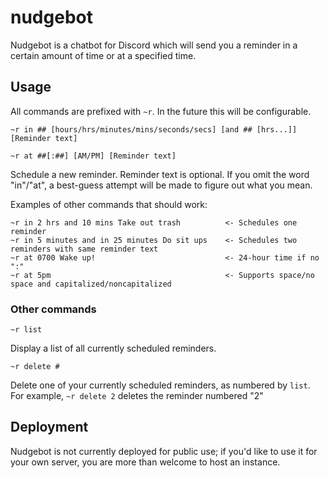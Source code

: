 # nudgebot

Nudgebot is a chatbot for Discord which will send you a reminder in a certain amount of time or at a specified time.

## Usage

All commands are prefixed with `~r`. In the future this will be configurable.

```
~r in ## [hours/hrs/minutes/mins/seconds/secs] [and ## [hrs...]] [Reminder text]

~r at ##[:##] [AM/PM] [Reminder text]
```
Schedule a new reminder. Reminder text is optional. If you omit the word "in"/"at", a best-guess attempt will be made to figure out
what you mean.

Examples of other commands that should work:
```
~r in 2 hrs and 10 mins Take out trash          <- Schedules one reminder
~r in 5 minutes and in 25 minutes Do sit ups    <- Schedules two reminders with same reminder text
~r at 0700 Wake up!                             <- 24-hour time if no ":"
~r at 5pm                                       <- Supports space/no space and capitalized/noncapitalized
```

### Other commands

```
~r list
```
Display a list of all currently scheduled reminders.

```
~r delete #
```
Delete one of your currently scheduled reminders, as numbered by `list`. For example, `~r delete 2` deletes the reminder numbered "2"

## Deployment

Nudgebot is not currently deployed for public use; if you'd like to use it for your own server, you are more than welcome to host an
instance.
